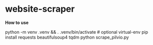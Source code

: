 # website-scraper

**How to use**

python -m venv .venv && . .venv/bin/activate   # optional virtual-env
pip install requests beautifulsoup4 tqdm
python scrape_pilvio.py

